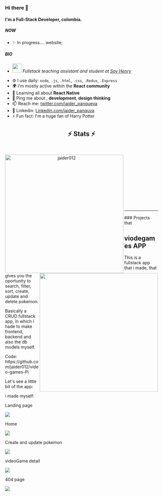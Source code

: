 
### Hi there 👋

#### I'm a Full-Stack Developer, colombia.
 
##### NOW
- ✨ In progress.... website;
##### BIO

- <p>  <img src="https://media.giphy.com/media/fYSnHlufseco8Fh93Z/giphy.gif" width="30"> <em>Fullstack teaching assistant and student at <a href="https://www.soyhenry.com">Soy Henry</a></em></p>
- ⚙️ I use daily: `node`, `.js`, `.html`, `.css`, `.Redux`, `.Express`
- 🌍 I'm mostly active within the **React community**
- 🌱 Learning all about **React Native**
- 💬 Ping me about  , **development**, **design thinking**
- 📫 Reach me: [twitter.com/jaider_panqueva](https://twitter.com/jaider_panqueva)
- 🤵 Linkedin: [Linkedin.com/jaider_panquva](https://www.linkedin.com/in/jaider-andres-panqueva12/)
- ⚡️ Fun fact: I'm a huge fan of Harry Potter

<h2 align="center">⚡ Stats ⚡</h2>
<br>
<p align=center>
  <div align=center>
    <a href="https://github.com/denvercoder1/github-readme-streak-stats" title="Go to Source">
      <img align="left" width=390 src="https://github-readme-streak-stats.herokuapp.com/?user=jaider012" alt="jaider012" />
    </a>
    <a href="https://github.com/anuraghazra/github-readme-stats" title="Go to Source">
      <img align="right" width=390 src="https://github-readme-stats.vercel.app/api?username=jaider012" />
    </a>
  </div>
  <br><br><br><br><br><br><br><br><br>

  <br>
  
</p>


<hr> 
### Projects that

<h2> viodegames APP </h2>
<p> This is a fullstack app that i made, that gives you the oportunity to search, filter, sort, create, update and delete pokemon. </p>
<p> Basically a CRUD fullstack app, in which i hade to make frontend, backend and also the db models myself. </p>
<p> Code: https://github.com/jaider012/video-games-Pi </p>

<p>Let's see a little bit of the app: </p>


i made myself:

<p>  Landing page </p>
<img src="https://user-images.githubusercontent.com/78737841/162270656-5e1afa4a-1cf3-44c8-a46e-527911ca94af.PNG">
<p> Home </p>
<img src="https://user-images.githubusercontent.com/78737841/162270995-55f08caa-4a84-4d06-b756-0a2e8bc558f3.PNG">
<p> Create and update pokemon </p>
<img src="https://user-images.githubusercontent.com/78737841/162270991-1489c313-cb80-4c2e-9c78-29b855531c05.PNG">
<p> videoGame detail </p>
<img src="https://user-images.githubusercontent.com/78737841/162271592-a3cb33fe-5d4e-441b-97e5-2cfeaf71119f.PNG">
<p> 404 page  </p>
<img src="https://user-images.githubusercontent.com/78737841/162270976-cda9239e-09b6-4d13-b370-028c552082f2.PNG">
